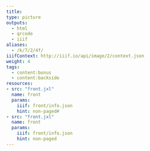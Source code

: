 ```yaml
---
title:
type: picture
outputs:
  - html
  - qrcode
  - iiif
aliases:
  - /k/7/2/4f/
iiifContext: http://iiif.io/api/image/2/context.json
weight: 4
tags:
  - content:bonus
  - content:backside
resources:
- src: "front.jxl"
  name: front
  params:
    iiif: front/info.json
    hint: non-paged#
- src: "front.jxl"
  name: front
  params:
    iiif: front/info.json
    hint: non-paged
---
```


